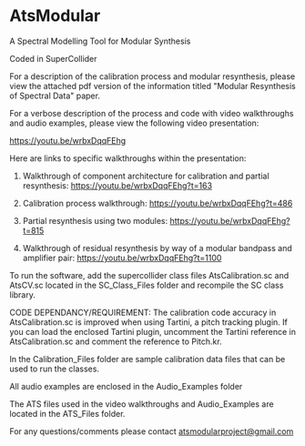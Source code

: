 # AtsModular

A Spectral Modelling Tool for Modular Synthesis 

Coded in SuperCollider

For a description of the calibration process and modular resynthesis, please view the attached pdf version of the information titled "Modular Resynthesis of Spectral Data" paper.

For a verbose description of the process and code with video walkthroughs and audio examples, please view the following video presentation:

https://youtu.be/wrbxDqqFEhg

Here are links to specific walkthroughs within the presentation:

1. Walkthrough of component architecture for calibration and partial resynthesis: 
https://youtu.be/wrbxDqqFEhg?t=163

2. Calibration process walkthrough:
https://youtu.be/wrbxDqqFEhg?t=486

3. Partial resynthesis using two modules:
https://youtu.be/wrbxDqqFEhg?t=815

4. Walkthrough of residual resynthesis by way of a modular bandpass and amplifier pair:
https://youtu.be/wrbxDqqFEhg?t=1100

To run the software, add the supercollider class files AtsCalibration.sc and AtsCV.sc located in the SC_Class_Files folder and recompile the SC class library. 

CODE DEPENDANCY/REQUIREMENT: The calibration code accuracy in AtsCalibration.sc is improved when using Tartini, a pitch tracking plugin. If you can load the enclosed Tartini plugin, uncomment the Tartini reference in AtsCalibration.sc and comment the reference to Pitch.kr.

In the Calibration_Files folder are sample calibration data files that can be used to run the classes. 

All audio examples are enclosed in the Audio_Examples folder

The ATS files used in the video walkthroughs and Audio_Examples are located in the ATS_Files folder. 

For any questions/comments please contact atsmodularproject@gmail.com
